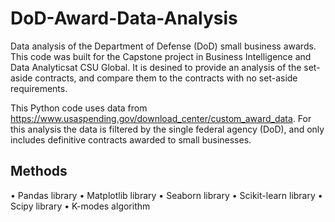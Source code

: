 # DoD-Award-Data-Analysis
Data analysis of the Department of Defense (DoD) small business awards. This code was built for the Capstone project in Business Intelligence and Data Analyticsat CSU Global. It is desined to provide an analysis of the set-aside contracts, and compare them to the contracts with no set-aside requirements.

This Python code uses data from https://www.usaspending.gov/download_center/custom_award_data. For this analysis the data is filtered by the single federal agency (DoD), and only includes definitive contracts awarded to small businesses.

## Methods
•	Pandas library
•	Matplotlib library
• Seaborn library
•	Scikit-learn library
•	Scipy  library 
•	K-modes algorithm 

